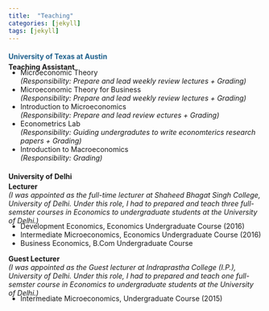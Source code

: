 ```yaml
---
title:  "Teaching"
categories: [jekyll]
tags: [jekyll]
---
```

<h4><strong><p style="color:#1f618d;">University of Texas at Austin</p></strong></h4>
<p style="margin-top:-15px;"><strong>Teaching Assistant</strong>
<!---
<br />(<a href="" target="_blank">Course evaluations</a>)</p>
-->
<ul style="margin-top:-20px;">
  <li>Microeconomic Theory</li>  <em>(Responsibility: Prepare and lead weekly review lectures + Grading)</em> 
  <li>Microeconomic Theory for Business </li> <em>(Responsibility: Prepare and lead weekly review lectures + Grading)</em> 
  <li>Introduction to Microeconomics </li> <em>(Responsibility: Prepare and lead review ectures + Grading)</em> 
  <li>Econometrics Lab </li>  <em> (Responsibility: Guiding undergradutes to write economterics research papers + Grading)</em> 
  <li>Introduction to Macroeconomics </li>  <em>(Responsibility: Grading)</em> 
</ul>   
</p>

<h4><strong><p style="margin-top:20px;" style="color:#1f618d;">University of Delhi</p></strong></h4>
<p style="margin-top:-15px;"><strong>Lecturer</strong> </br> <em> (I was appointed as the full-time lecturer at Shaheed Bhagat Singh College, University of Delhi. Under this role, I had to prepared and teach three full-semster courses in Economics to undergraduate students at the University of Delhi.)</em> 
<!---
<br />(<a href="" target="_blank">Course evaluations</a>)</p>
-->
<ul style="margin-top:-20px;">
  <li>Development Economics, Economics Undergraduate Course (2016)</li>
  <li>Intermediate Microeconomics, Economics Undergraduate Course (2016)</li>
  <li>Business Economics, B.Com Undergraduate Course</li>
</ul>

<p><strong>Guest Lecturer</strong> </br> <em>(I was appointed as the Guest lecturer at Indraprastha College (I.P.), University of Delhi. Under this role, I had to prepared and teach one full-semster course in Economics to undergraduate students at the University of Delhi.)</em>  
<!---
<br />(<a href="" target="_blank">Course evaluations</a>)</p>
-->
<ul style="margin-top:-20px;">
<li>Intermediate Microeconomics, Undergraduate Course (2015)</li>
</ul>



